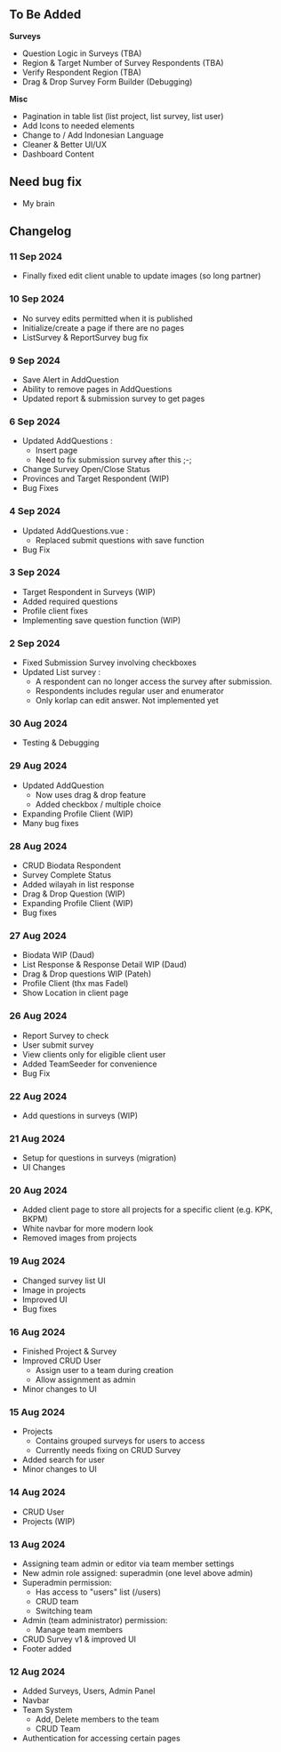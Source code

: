 ## To Be Added
**Surveys**
- Question Logic in Surveys (TBA)
- Region & Target Number of Survey Respondents (TBA)
- Verify Respondent Region (TBA)
- Drag & Drop Survey Form Builder (Debugging)
<!-- - Biodata Respondent (Complete V) (Age, Address, Phone Number, Instance) -->

**Misc**
- Pagination in table list (list project, list survey, list user)
- Add Icons to needed elements
- Change to / Add Indonesian Language
- Cleaner & Better UI/UX
- Dashboard Content
<!-- - Updated Documentation (Fadel)
  - ERD Survey Database (V)
  - Activity Diagram (V) -->

## Need bug fix
- My brain

## Changelog
### 11 Sep 2024
- Finally fixed edit client unable to update images (so long partner)

### 10 Sep 2024
- No survey edits permitted when it is published
- Initialize/create a page if there are no pages
- ListSurvey & ReportSurvey bug fix

### 9 Sep 2024
- Save Alert in AddQuestion
- Ability to remove pages in AddQuestions
- Updated report & submission survey to get pages

### 6 Sep 2024
- Updated AddQuestions :
  - Insert page
  - Need to fix submission survey after this ;-;
- Change Survey Open/Close Status
- Provinces and Target Respondent (WIP) <!-- no cities/regencies yet -->
- Bug Fixes

### 4 Sep 2024
- Updated AddQuestions.vue : <!-- this is complex ngl -->
  - Replaced submit questions with save function
- Bug Fix

### 3 Sep 2024
- Target Respondent in Surveys (WIP)
- Added required questions
- Profile client fixes
- Implementing save question function (WIP)

### 2 Sep 2024
- Fixed Submission Survey involving checkboxes
- Updated List survey : 
  - A respondent can no longer access the survey after submission.
  - Respondents includes regular user and enumerator
  - Only korlap can edit answer. Not implemented yet

### 30 Aug 2024
- Testing & Debugging

### 29 Aug 2024
- Updated AddQuestion
  - Now uses drag & drop feature
  - Added checkbox / multiple choice
- Expanding Profile Client (WIP)
- Many bug fixes

### 28 Aug 2024
- CRUD Biodata Respondent
- Survey Complete Status
- Added wilayah in list response
- Drag & Drop Question (WIP)
- Expanding Profile Client (WIP)
- Bug fixes

### 27 Aug 2024
- Biodata WIP (Daud)
- List Response & Response Detail WIP (Daud)
- Drag & Drop questions WIP (Pateh)
- Profile Client (thx mas Fadel)
- Show Location in client page

### 26 Aug 2024
- Report Survey to check
- User submit survey
- View clients only for eligible client user
- Added TeamSeeder for convenience
- Bug Fix

### 22 Aug 2024
- Add questions in surveys (WIP)

### 21 Aug 2024
- Setup for questions in surveys (migration)
- UI Changes

### 20 Aug 2024
- Added client page to store all projects for a specific client (e.g. KPK, BKPM)
- White navbar for more modern look
- Removed images from projects

### 19 Aug 2024
- Changed survey list UI
- Image in projects
- Improved UI
- Bug fixes

### 16 Aug 2024
- Finished Project & Survey
- Improved CRUD User
  - Assign user to a team during creation
  - Allow assignment as admin
- Minor changes to UI

### 15 Aug 2024
- Projects 
  - Contains grouped surveys for users to access
  - Currently needs fixing on CRUD Survey
- Added search for user
- Minor changes to UI

### 14 Aug 2024
- CRUD User
- Projects (WIP)

### 13 Aug 2024
- Assigning team admin or editor via team member settings
- New admin role assigned: superadmin (one level above admin)
- Superadmin permission:
  - Has access to "users" list (/users)
  - CRUD team
  - Switching team
- Admin (team administrator) permission:
  - Manage team members
- CRUD Survey v1 & improved UI
- Footer added

### 12 Aug 2024
- Added Surveys, Users, Admin Panel
- Navbar
- Team System
    -  Add, Delete members to the team
    -  CRUD Team
- Authentication for accessing certain pages
